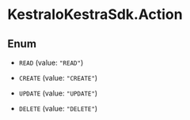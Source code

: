 # KestraIoKestraSdk.Action

## Enum


* `READ` (value: `"READ"`)

* `CREATE` (value: `"CREATE"`)

* `UPDATE` (value: `"UPDATE"`)

* `DELETE` (value: `"DELETE"`)


